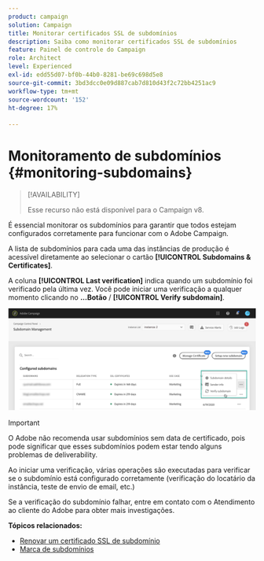 ```yaml
---
product: campaign
solution: Campaign
title: Monitorar certificados SSL de subdomínios
description: Saiba como monitorar certificados SSL de subdomínios
feature: Painel de controle do Campaign
role: Architect
level: Experienced
exl-id: edd55d07-bf0b-44b0-8281-be69c698d5e8
source-git-commit: 3bd3dcc0e09d887cab7d810d43f2c72bb4251ac9
workflow-type: tm+mt
source-wordcount: '152'
ht-degree: 17%

---
```


# Monitoramento de subdomínios {#monitoring-subdomains}

>[!AVAILABILITY]
>
>Esse recurso não está disponível para o Campaign v8.

É essencial monitorar os subdomínios para garantir que todos estejam configurados corretamente para funcionar com o Adobe Campaign.

A lista de subdomínios para cada uma das instâncias de produção é acessível diretamente ao selecionar o cartão **[!UICONTROL Subdomains & Certificates]**.

A coluna **[!UICONTROL Last verification]** indica quando um subdomínio foi verificado pela última vez. Você pode iniciar uma verificação a qualquer momento clicando no **...Botão** / **[!UICONTROL Verify subdomain]**.

![](assets/subdomain_verification.png)

>[!IMPORTANT]
>
>O Adobe não recomenda usar subdomínios sem data de certificado, pois pode significar que esses subdomínios podem estar tendo alguns problemas de deliverability.

Ao iniciar uma verificação, várias operações são executadas para verificar se o subdomínio está configurado corretamente (verificação do locatário da instância, teste de envio de email, etc.)

Se a verificação do subdomínio falhar, entre em contato com o Atendimento ao cliente do Adobe para obter mais investigações.

**Tópicos relacionados:**

* [Renovar um certificado SSL de subdomínio](../../subdomains-certificates/using/renewing-subdomain-certificate.md)
* [Marca de subdomínios](../../subdomains-certificates/using/subdomains-branding.md)
